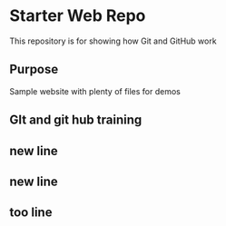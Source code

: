 # Starter Web Repo

This repository is for showing how Git and GitHub work

## Purpose

Sample website with plenty of files for demos


## GIt and git hub training
## new line
## new line
## too line

